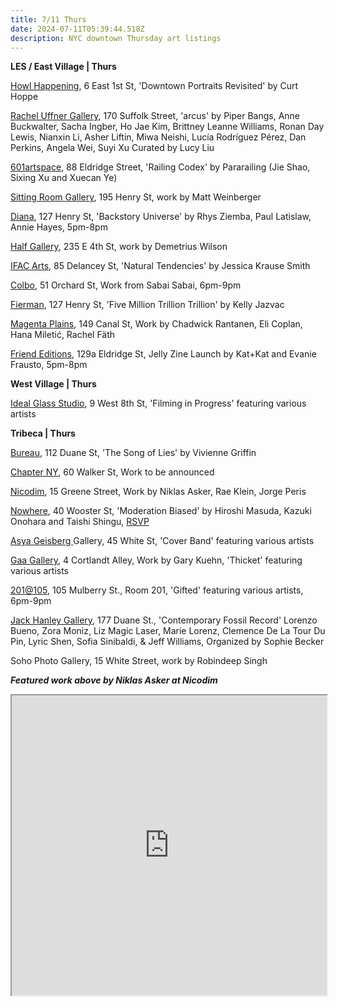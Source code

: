 ```yaml
---
title: 7/11 Thurs
date: 2024-07-11T05:39:44.518Z
description: NYC downtown Thursday art listings
---
```

**L﻿ES /  East Village | Thurs**

[Howl Happening](https://www.howlarts.org/event/curt-hoppe-downtown-revisited/), 6 East 1st St, 'Downtown Portraits Revisited' by Curt Hoppe

[Rachel Uffner Gallery](https://racheluffnergallery.com/exhibitions/150-arcus/), 170 Suffolk Street, 'arcus' by Piper Bangs, Anne Buckwalter, Sacha Ingber, Ho Jae Kim, Brittney Leanne Williams, Ronan Day Lewis, Nianxin Li, Asher Liftin, Miwa Neishi, Lucía Rodríguez Pérez, Dan Perkins, Angela Wei, Suyi Xu Curated by Lucy Liu

[601artspace](https://601artspace.org/), 88 Eldridge Street, 'Railing Codex' by Pararailing (Jie Shao, Sixing Xu and Xuecan Ye)

[Sitting Room Gallery](https://www.instagram.com/sittingroomgallery), 195 Henry St, work by Matt Weinberger

[Diana](https://www.kipnz.com/backstory-universe), 127 Henry St, 'Backstory Universe' by Rhys Ziemba, Paul Latislaw, Annie Hayes, 5pm-8pm

[Half Gallery](https://halfgallery.com/), 235 E 4th St, work by Demetrius Wilson

[IFAC Arts](http://www.instagram.com/ifacarts), 85 Delancey St, 'Natural Tendencies' by Jessica Krause Smith

[Colbo](https://www.instagram.com/colbo.nyc), 51 Orchard St, Work from Sabai Sabai, 6pm-9pm

[Fierman](https://fierman.nyc/), 127 Henry St, 'Five Million Trillion Trillion' by Kelly Jazvac

[Magenta Plains](https://magentaplains.com/exhibitions/chadwick-eli-hana-rachel), 149 Canal St, Work by Chadwick Rantanen, Eli Coplan, Hana Miletić, Rachel Fäth

[Friend Editions](https://www.instagram.com/friendeditions), 129a Eldridge St, Jelly Zine Launch by Kat+Kat and Evanie Frausto, 5pm-8pm

**W﻿est Village | Thurs**

[Ideal Glass Studio](https://www.instagram.com/idealglass_studios), 9 West 8th St, 'Filming in Progress' featuring various artists

**T﻿ribeca | Thurs**

[Bureau](https://bureau-inc.com/), 112 Duane St, 'The Song of Lies' by Vivienne Griffin

[Chapter NY](https://chapter-ny.com/), 60 Walker St, Work to be announced

[Nicodim](https://www.nicodimgallery.com/), 15 Greene Street, Work by Niklas Asker, Rae Klein, Jorge Peris

[Nowhere](https://www.nowhere-nyc.com/exhibitions/moderation-biased), 40 Wooster St, 'Moderation Biased' by Hiroshi Masuda, Kazuki Onohara and Taishi Shingu, [RSVP ](https://www.eventbrite.com/e/moderation-biased-opening-reception-tickets-926125354867)

[Asya Geisberg ](https://www.asyageisberggallery.com/exhibitions/cover-band)Gallery, 45 White St, 'Cover Band' featuring various artists

[Gaa Gallery](https://www.gaa-gallery.com/), 4 Cortlandt Alley, Work by Gary Kuehn, 'Thicket' featuring various artists

[201@105](https://www.201at105.com/), 105 Mulberry St., Room 201, 'Gifted' featuring various artists, 6pm-9pm

[Jack Hanley Gallery](https://www.jackhanley.com/), 177 Duane St., 'Contemporary Fossil Record' Lorenzo Bueno, Zora Moniz, Liz Magic Laser, Marie Lorenz, Clemence De La Tour Du Pin, Lyric Shen, Sofia Sinibaldi, & Jeff Williams, Organized by Sophie Becker

Soho Photo Gallery, 15 White Street, work by Robindeep Singh



***F﻿eatured work above by Niklas Asker at Nicodim***

<iframe src="https://www.google.com/maps/d/u/1/embed?mid=1IE5W0X1NcTr42kPhoLX1r9bVjU6pwOY&ehbc=2E312F" width="100%" height="480"></iframe>